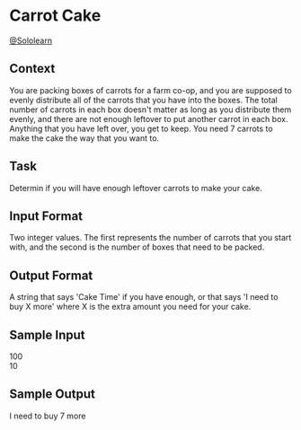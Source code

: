 # Carrot Cake

[@Sololearn](sololearn.com)

## Context

You are packing boxes of carrots for a farm co-op, and you are supposed to evenly distribute all of the carrots that you have into the boxes. The total number of carrots in each box doesn't matter as long as you distribute them evenly, and there are not enough leftover to put another carrot in each box. Anything that you have left over, you get to keep. You need 7 carrots to make the cake the way that you want to.

## Task

Determin if you will have enough leftover carrots to make your cake.

## Input Format

Two integer values. The first represents the number of carrots that you start with, and the second is the number of boxes that need to be packed.

## Output Format

A string that says 'Cake Time' if you have enough, or that says 'I need to buy X more' where X is the extra amount you need for your cake.

## Sample Input

100  
10

## Sample Output

I need to buy 7 more
